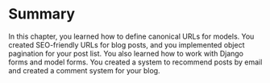 # Summary

In this chapter, you learned how to define canonical URLs for models. You created SEO-friendly URLs
for blog posts, and you implemented object pagination for your post list. You also learned how to work
with Django forms and model forms. You created a system to recommend posts by email and created
a comment system for your blog.

